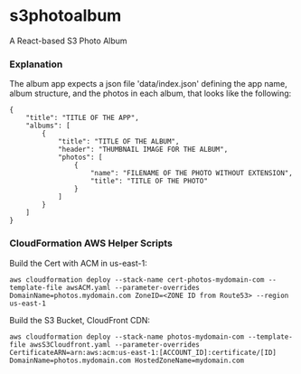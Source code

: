# s3photoalbum

A React-based S3 Photo Album

### Explanation

The album app expects a json file 'data/index.json' defining the app name, album structure, and the photos in each album, that looks like the following:
```
{
    "title": "TITLE OF THE APP",
    "albums": [
        {
            "title": "TITLE OF THE ALBUM",
            "header": "THUMBNAIL IMAGE FOR THE ALBUM",
            "photos": [
                {
                    "name": "FILENAME OF THE PHOTO WITHOUT EXTENSION",
                    "title": "TITLE OF THE PHOTO"
                }
            ]
        }
    ]
}
```

### CloudFormation AWS Helper Scripts

Build the Cert with ACM in us-east-1:
```
aws cloudformation deploy --stack-name cert-photos-mydomain-com --template-file awsACM.yaml --parameter-overrides DomainName=photos.mydomain.com ZoneID=<ZONE ID from Route53> --region us-east-1
```
Build the S3 Bucket, CloudFront CDN:
```
aws cloudformation deploy --stack-name photos-mydomain-com --template-file awsS3Cloudfront.yaml --parameter-overrides CertificateARN=arn:aws:acm:us-east-1:[ACCOUNT_ID]:certificate/[ID] DomainName=photos.mydomain.com HostedZoneName=mydomain.com
```